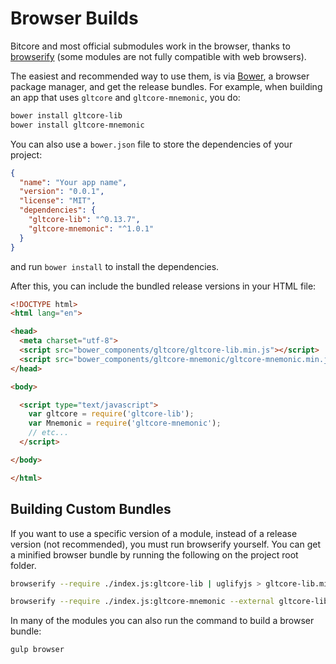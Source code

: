 # Browser Builds
Bitcore and most official submodules work in the browser, thanks to [browserify](http://browserify.org/) (some modules are not fully compatible with web browsers).

The easiest and recommended way to use them, is via [Bower](http://bower.io/), a browser package manager, and get the release bundles. For example, when building an app that uses `gltcore` and `gltcore-mnemonic`, you do:

```sh
bower install gltcore-lib
bower install gltcore-mnemonic
```

You can also use a `bower.json` file to store the dependencies of your project:

```json
{
  "name": "Your app name",
  "version": "0.0.1",
  "license": "MIT",
  "dependencies": {
    "gltcore-lib": "^0.13.7",
    "gltcore-mnemonic": "^1.0.1"
  }
}
```

and run `bower install` to install the dependencies.

After this, you can include the bundled release versions in your HTML file:

```html
<!DOCTYPE html>
<html lang="en">

<head>
  <meta charset="utf-8">
  <script src="bower_components/gltcore/gltcore-lib.min.js"></script>
  <script src="bower_components/gltcore-mnemonic/gltcore-mnemonic.min.js"></script>
</head>

<body>

  <script type="text/javascript">
    var gltcore = require('gltcore-lib');
    var Mnemonic = require('gltcore-mnemonic');
    // etc...
  </script>

</body>

</html>
```

## Building Custom Bundles
If you want to use a specific version of a module, instead of a release version (not recommended), you must run browserify yourself.  You can get a minified browser bundle by running the following on the project root folder.

```sh
browserify --require ./index.js:gltcore-lib | uglifyjs > gltcore-lib.min.js
```

```sh
browserify --require ./index.js:gltcore-mnemonic --external gltcore-lib | uglifyjs > gltcore-mnemonic.min.js
```

In many of the modules you can also run the command to build a browser bundle:
```sh
gulp browser
```
